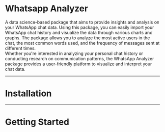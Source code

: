# Whatsapp Analyzer

A data science-based package that aims to provide insights and analysis on your WhatsApp chat data. Using this package, you can easily import your WhatsApp chat history and visualize the data through various charts and graphs. The package allows you to analyze the most active users in the chat, the most common words used, and the frequency of messages sent at different times.
<br>
Whether you're interested in analyzing your personal chat history or conducting research on communication patterns, the WhatsApp Analyzer package provides a user-friendly platform to visualize and interpret your chat data.


-----


# Installation


-----


# Getting Started
